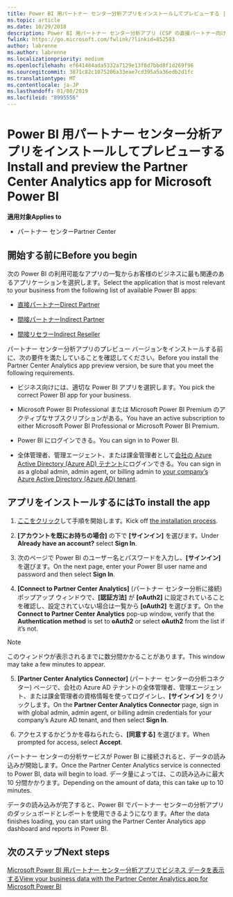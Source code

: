 ```yaml
---
title: Power BI 用パートナー センター分析アプリをインストールしてプレビューする | パートナー センター
ms.topic: article
ms.date: 10/29/2018
description: Power BI 用パートナー センター分析アプリ (CSP の直接パートナー向け) をプレビューするには、次の手順に従います。
fwlink: https://go.microsoft.com/fwlink/?linkid=852583
author: labrenne
ms.author: labrenne
ms.localizationpriority: medium
ms.openlocfilehash: ef641484ada5332a7129e13f8d7bbd8f1d269f96
ms.sourcegitcommit: 3871c82c1075206a33eae7cd395a5a36edb2d1fc
ms.translationtype: MT
ms.contentlocale: ja-JP
ms.lasthandoff: 01/08/2019
ms.locfileid: "8995556"
---
```

# <a name="install-and-preview-the-partner-center-analytics-app-for-microsoft-power-bi"></a><span data-ttu-id="9d054-103">Power BI 用パートナー センター分析アプリをインストールしてプレビューする</span><span class="sxs-lookup"><span data-stu-id="9d054-103">Install and preview the Partner Center Analytics app for Microsoft Power BI</span></span>

**<span data-ttu-id="9d054-104">適用対象</span><span class="sxs-lookup"><span data-stu-id="9d054-104">Applies to</span></span>**

- <span data-ttu-id="9d054-105">パートナー センター</span><span class="sxs-lookup"><span data-stu-id="9d054-105">Partner Center</span></span>

## <a name="before-you-begin"></a><span data-ttu-id="9d054-106">開始する前に</span><span class="sxs-lookup"><span data-stu-id="9d054-106">Before you begin</span></span>

<span data-ttu-id="9d054-107">次の Power BI の利用可能なアプリの一覧からお客様のビジネスに最も関連のあるアプリケーションを選択します。</span><span class="sxs-lookup"><span data-stu-id="9d054-107">Select the application that is most relevant to your business from the following list of available Power BI apps:</span></span>
- [<span data-ttu-id="9d054-108">直接パートナー</span><span class="sxs-lookup"><span data-stu-id="9d054-108">Direct Partner</span></span>](https://app.powerbi.com/groups/me/getdata/services/direct-providers-partner-analytics)

- [<span data-ttu-id="9d054-109">間接パートナー</span><span class="sxs-lookup"><span data-stu-id="9d054-109">Indirect Partner</span></span>](https://app.powerbi.com/groups/me/getdata/services/indirect-providers-partner-analytics)

- [<span data-ttu-id="9d054-110">間接リセラー</span><span class="sxs-lookup"><span data-stu-id="9d054-110">Indirect Reseller</span></span>](https://app.powerbi.com/groups/me/getdata/services/indirect-seller-partner-analytics)

<span data-ttu-id="9d054-111">パートナー センター分析アプリのプレビュー バージョンをインストールする前に、次の要件を満たしていることを確認してください。</span><span class="sxs-lookup"><span data-stu-id="9d054-111">Before you install the Partner Center Analytics app preview version, be sure that you meet the following requirements.</span></span>

- <span data-ttu-id="9d054-112">ビジネス向けには、適切な Power BI アプリを選択します。</span><span class="sxs-lookup"><span data-stu-id="9d054-112">You pick the correct Power BI app for your business.</span></span>

- <span data-ttu-id="9d054-113">Microsoft Power BI Professional または Microsoft Power BI Premium のアクティブなサブスクリプションがある。</span><span class="sxs-lookup"><span data-stu-id="9d054-113">You have an active subscription to either Microsoft Power BI Professional or Microsoft Power BI Premium.</span></span>

- <span data-ttu-id="9d054-114">Power BI にログインできる。</span><span class="sxs-lookup"><span data-stu-id="9d054-114">You can sign in to Power BI.</span></span>

- <span data-ttu-id="9d054-115">全体管理者、管理エージェント、または課金管理者として[会社の Azure Active Directory (Azure AD) テナント](azure-active-directory-tenants-and-partner-center.md)にログインできる。</span><span class="sxs-lookup"><span data-stu-id="9d054-115">You can sign in as a global admin, admin agent, or billing admin to [your company’s Azure Active Directory (Azure AD) tenant](azure-active-directory-tenants-and-partner-center.md).</span></span>

## <a name="to-install-the-app"></a><span data-ttu-id="9d054-116">アプリをインストールするには</span><span class="sxs-lookup"><span data-stu-id="9d054-116">To install the app</span></span>

1. <span data-ttu-id="9d054-117">[ここをクリック](https://app.powerbi.com/getdata/services/partneranalytics?cpcode=PartnerCenterAnalytics&getDataForceConnect=true&alwaysPromptForContentProviderCreds=true)して手順を開始します。</span><span class="sxs-lookup"><span data-stu-id="9d054-117">Kick off [the installation process](https://app.powerbi.com/getdata/services/partneranalytics?cpcode=PartnerCenterAnalytics&getDataForceConnect=true&alwaysPromptForContentProviderCreds=true).</span></span>

2. <span data-ttu-id="9d054-118">**[アカウントを既にお持ちの場合]** の下で **[サインイン]** を選びます。</span><span class="sxs-lookup"><span data-stu-id="9d054-118">Under **Already have an account?** select **Sign In**.</span></span> 

3. <span data-ttu-id="9d054-119">次のページで Power BI のユーザー名とパスワードを入力し、**[サインイン]** を選びます。</span><span class="sxs-lookup"><span data-stu-id="9d054-119">On the next page, enter your Power BI user name and password and then select **Sign In**.</span></span> 

4. <span data-ttu-id="9d054-120">**[Connect to Partner Center Analytics]** (パートナー センター分析に接続) ポップアップ ウィンドウで、**[認証方法]** が **[oAuth2]** に設定されていることを確認し、設定されていない場合は一覧から **[oAuth2]** を選びます。</span><span class="sxs-lookup"><span data-stu-id="9d054-120">On the **Connect to Partner Center Analytics** pop-up window, verify that the **Authentication method** is set to **oAuth2** or select **oAuth2** from the list if it’s not.</span></span> 

> [!NOTE]  
>  <span data-ttu-id="9d054-121">このウィンドウが表示されるまでに数分間かかることがあります。</span><span class="sxs-lookup"><span data-stu-id="9d054-121">This window may take a few minutes to appear.</span></span>

5. <span data-ttu-id="9d054-122">**[Partner Center Analytics Connector]** (パートナー センターの分析コネクター) ページで、会社の Azure AD テナントの全体管理者、管理エージェント、または課金管理者の資格情報を使ってログインし、**[サインイン]** をクリックします。</span><span class="sxs-lookup"><span data-stu-id="9d054-122">On the **Partner Center Analytics Connector** page, sign in with global admin, admin agent, or billing admin credentials for your company’s Azure AD tenant, and then select **Sign In**.</span></span>
 
6. <span data-ttu-id="9d054-123">アクセスするかどうかを尋ねられたら、**[同意する]** を選びます。</span><span class="sxs-lookup"><span data-stu-id="9d054-123">When prompted for access, select **Accept**.</span></span> 

<span data-ttu-id="9d054-124">パートナー センターの分析サービスが Power BI に接続されると、データの読み込みが開始します。</span><span class="sxs-lookup"><span data-stu-id="9d054-124">Once the Partner Center Analytics service is connected to Power BI, data will begin to load.</span></span> <span data-ttu-id="9d054-125">データ量によっては、この読み込みに最大 10 分間かかります。</span><span class="sxs-lookup"><span data-stu-id="9d054-125">Depending on the amount of data, this can take up to 10 minutes.</span></span> 

<span data-ttu-id="9d054-126">データの読み込みが完了すると、Power BI でパートナー センターの分析アプリのダッシュボードとレポートを使用できるようになります。</span><span class="sxs-lookup"><span data-stu-id="9d054-126">After the data finishes loading, you can start using the Partner Center Analytics app dashboard and reports in Power BI.</span></span>

## <a name="next-steps"></a><span data-ttu-id="9d054-127">次のステップ</span><span class="sxs-lookup"><span data-stu-id="9d054-127">Next steps</span></span>

[<span data-ttu-id="9d054-128">Microsoft Power BI 用パートナー センター分析アプリでビジネス データを表示する</span><span class="sxs-lookup"><span data-stu-id="9d054-128">View your business data with the Partner Center Analytics app for Microsoft Power BI</span></span>](power-bi-app-for-direct-partners-use.md)
